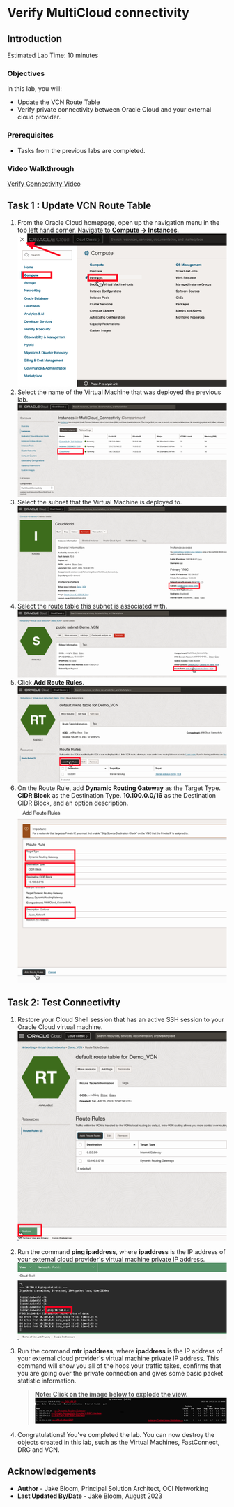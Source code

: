 # Verify MultiCloud connectivity

## Introduction

Estimated Lab Time: 10 minutes

### Objectives

In this lab, you will:

* Update the VCN Route Table
* Verify private connectivity between Oracle Cloud and your external cloud provider.

### Prerequisites

* Tasks from the previous labs are completed.

### Video Walkthrough

[Verify Connectivity Video](youtube:oTcQNfchMKc:large)

## Task 1 : Update VCN Route Table

1. From the Oracle Cloud homepage, open up the navigation menu in the top left hand corner. Navigate to **Compute -> Instances**.
    ![Select Deployed VM](images/route-table-1.png)
2. Select the name of the Virtual Machine that was deployed the previous lab.
    ![Click on the name](images/route-table-2.png)
3. Select the subnet that the Virtual Machine is deployed to.
    ![Click on the assigned subnet](images/route-table-3.png)
4. Select the route table this subnet is associated with.
    ![Click on the route table of the subnet](images/route-table-4.png)
5. Click **Add Route Rules**.
    ![Add a route rule](images/route-table-5.png)
6. On the Route Rule, add **Dynamic Routing Gateway** as the Target Type. **CIDR Block** as the Destination Type. **10.100.0.0/16** as the Destination CIDR Block, and an option description.
    ![Add the destination of the cloud provider](images/route-table-6.png)

## Task 2: Test Connectivity

1. Restore your Cloud Shell session that has an active SSH session to your Oracle Cloud virtual machine.
    ![Restore Cloud Shell](images/test-connectivity-1.png)
2. Run the command **ping ipaddress**, where **ipaddress** is the IP address of your external cloud provider's virtual machine private IP address.
    ![Ping the VM](images/test-connectivity-2.png)
3. Run the command **mtr ipaddress**, where **ipaddress** is the IP address of your external cloud provider's virtual machine private IP address. This command will show you all of the hops your traffic takes, confirms that you are going over the private connection and gives some basic packet statistic information.

    > **Note:** **Click on the image below to explode the view.**
    ![MTR to private IP](images/mtr-1.png)
4. Congratulations! You've completed the lab. You can now destroy the objects created in this lab, such as the Virtual Machines, FastConnect, DRG and VCN.

## Acknowledgements

* **Author** - Jake Bloom, Principal Solution Architect, OCI Networking
* **Last Updated By/Date** - Jake Bloom, August 2023
